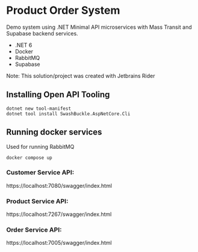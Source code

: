 # Product Order System
Demo system using .NET Minimal API microservices with Mass Transit and Supabase backend services.

- .NET 6
- Docker
- RabbitMQ
- Supabase

Note: This solution/project was created with Jetbrains Rider



## Installing Open API Tooling

```
dotnet new tool-manifest
dotnet tool install SwashBuckle.AspNetCore.Cli
```

## Running docker services

Used for running RabbitMQ

```shell
docker compose up
```

### Customer Service API: 
https://localhost:7080/swagger/index.html

### Product Service API: 
https://localhost:7267/swagger/index.html

### Order Service API: 
https://localhost:7005/swagger/index.html